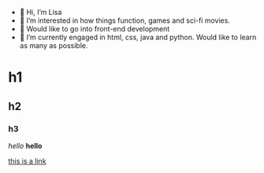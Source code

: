 - 👋 Hi, I’m Lisa
- 👀 I’m interested in how things function, games and sci-fi movies.
- 🤞 Would like to go into front-end development
- 🌱 I’m currently engaged in html, css, java and python. Would like to learn as many as possible. 

<!---
lisagriggs/lisagriggs is a ✨ special ✨ repository because its `README.md` (this file) appears on your GitHub profile.
You can click the Preview link to take a look at your changes.
--->

# h1 #
## h2 ##
### h3 ###

_hello_
**hello**

[this is a link](www.link.com)
